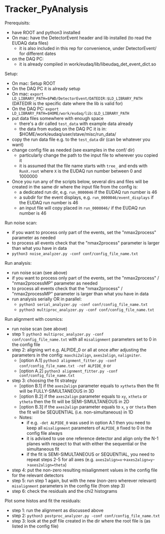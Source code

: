 # Tracker_PyAnalysis

Prerequisits:
- have ROOT and python3 installed
- On mac: have the DetectorEvent header and lib installed (to read the EUDAQ data files)
  - it is also included in this rep for convenience, under DetectorEvent/ for different dates
- on the DAQ PC:
  - it is already compiled in work/eudaq/lib/libeudaq_det_event_dict.so

Setup:
- On mac: Setup ROOT
- On the DAQ PC it is already setup
- On mac: `export LD_LIBRARY_PATH=$PWD/DetectorEvent/DATEDIR:$LD_LIBRARY_PATH` (DATEDIR is the specific date where the lib is valid for)
- On the DAQ PC: `export LD_LIBRARY_PATH=$HOME/work/eudaq/lib:$LD_LIBRARY_PATH`
- put data files somewhere with enough space
  - there's a dir called `test_data` with example data already
  - the data from eudaq on the DAQ PC it is in: $HOME/work/eudaq/user/stave/misc/run_data/
- copy the run data file e.g. to the `test_data` dir (can be whatever you want)
- change config file as needed (see examples in the conf/ dir)
  - particularly change the path to the input file to wherever you copied it
  - it is assumed that the file name starts with `tree_` and ends with `RunX.root` where `X` is the EUDAQ run number between 0 and 1000000
- Once you run any of the scripts below, several dirs and files will be created in the same dir where the input file from the config is:
  - a dedicated run dir, e.g. `run_0000046` if the EUDAQ run number is 46
  - a subdir for the event displays, e.g. `run_0000046/event_displays` if the EUDAQ run number is 46
  - an input file will copy placed in `run_0000046/` if the EUDAQ run number is 46


Run noise scan:
- if you want to process only part of the events, set the "nmax2process" parameter as needed
- to process all events check that the "nmax2process" parameter is larger than what you have in data
- `python3 noise_analyzer.py -conf conf/config_file_name.txt`

Run analysis:
- run noise scan (see above)
- if you want to process only part of the events, set the "nmax2process" / "nmax2processMP" parameter as needed
- to process all events check that the "nmax2process" / "nmax2processMP" parameter is larger than what you have in data
- run analysis serially OR in parallel:
  - `python3 serial_analyzer.py -conf conf/config_file_name.txt`
  - `python3 multiproc_analyzer.py -conf conf/config_file_name.txt`

Run alignment with cosmics:
- run noise scan (see above)
- step 1: `python3 multiproc_analyzer.py -conf conf/config_file_name.txt` with all `misalignment` parameters set to 0 in the config file
- step 2: aligning wrt e.g. ALPIDE_0 or all at once after adjusting the parameters in the config: `maxchi2align`, `axes2align`, `naligniter`.
  - [option A.1] `python3 alignment_fitter.py -conf conf/config_file_name.txt -ref ALPIDE_0` or
  - [option A.2] `python3 alignment_fitter.py -conf conf/config_file_name.txt`
- step 3: choosing the fit strategy
  - [option B.1] if the `axes2align` parameter equals to `xytheta` then the fit will be FULLY-SIMULTANEOUS in 3D
  - [option B.2] if the `axes2align` parameter equals to `xy`, `xtheta` or `ytheta` then the fit will be SEMI-SIMULTANEOUS in 2D
  - [option B.3] if the `axes2align` parameter equals to `x`, `y` or `theta` then the fit will be SEQUENTIAL (i.e. non-simultaneous) in 1D
  - Notes:
    - if e.g. `-det ALPIDE_0` was used in option A.1 then you need to keep all `misalignment` parameters of `ALPIDE_0` fixed to 0 in the config file always
	 - it is advised to use one reference detector and align only the N-1 planes with respect to that with either the sequential or the simultaneous fit
	 - if the fit is SEMI-SIMULTANEOUS or SEQUENTIAL, you need to repeat steps 2-5 for all axes (e.g. `axes2align=x`->`axes2align=y`->`axes2align=theta`)
- step 4: put the non-zero resulting misalignment values in the config file for the relevant detectors
- step 5: run step 1 again, but with the new (non-zero wherever relevant) `misalignment` parameters in the config file (from step 3)
- step 6: check the residuals and the chi2 histograms

Plot some histos and fit the residuals:
- step 1: run the alignment as discussed above
- step 2: `python3 postproc_analyzer.py -conf conf/config_file_name.txt`
- step 3: look at the pdf file created in the dir where the root file is (as listed in the config file)
